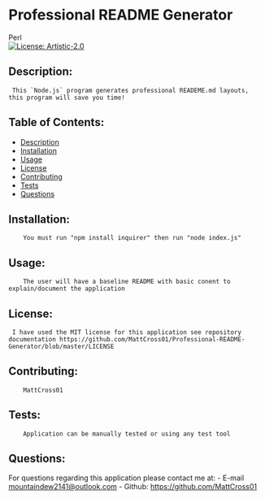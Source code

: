 
# **Professional README Generator**
Perl<br>[![License: Artistic-2.0](https://img.shields.io/badge/License-Perl-0298c3.svg)](https://opensource.org/licenses/Artistic-2.0)
## Description:
     This `Node.js` program generates professional READEME.md layouts, this program will save you time!
## Table of Contents:
* [Description](#description)
* [Installation](#installation)
* [Usage](#usage)
* [License](#license)
* [Contributing](#contributing)
* [Tests](#tests)
* [Questions](#questions)
## Installation:
        You must run "npm install inquirer" then run "node index.js"
## Usage: 
        The user will have a baseline README with basic conent to explain/document the application
## License:
     I have used the MIT license for this application see repository documentation https://github.com/MattCross01/Professional-README-Generator/blob/master/LICENSE
## Contributing:
        MattCross01
## Tests:
        Application can be manually tested or using any test tool
## Questions:
For questions regarding this application please contact me at:
    - E-mail mountaindew2141@outlook.com
    - Github:
    <https://github.com/MattCross01>

    